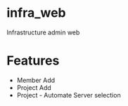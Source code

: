 # infra_web
Infrastructure admin web


# Features
- Member Add
- Project Add
- Project - Automate Server selection
